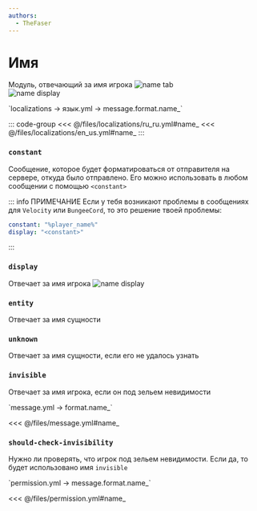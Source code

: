```yaml
---
authors:
  - TheFaser
---
```


# Имя

Модуль, отвечающий за имя игрока
![name tab](/nametab.png)  
![name display](/namedisplay.png)  

[//]: # (localization)
<!--@include: @/parts/words.md#localization--> 
<!--@include: @/parts/words.md#path--> `localizations → язык.yml → message.format.name_`

<!--@include: @/parts/words.md#default--> 

::: code-group
<<< @/files/localizations/ru_ru.yml#name_
<<< @/files/localizations/en_us.yml#name_
:::

### `constant`

Сообщение, которое будет форматироваться от отправителя на сервере, откуда было отправлено. Его можно использовать в любом сообщении с помощью `<constant>`

::: info ПРИМЕЧАНИЕ
Если у тебя возникают проблемы в сообщениях для `Velocity` или `BungeeCord`, то это решение твоей проблемы:

```yaml
constant: "%player_name%"
display: "<constant>"
```

:::


### `display`

Отвечает за имя игрока
![name display](/namedisplay.png)

### `entity`

Отвечает за имя сущности

### `unknown`

Отвечает за имя сущности, если его не удалось узнать

### `invisible`

Отвечает за имя игрока, если он под зельем невидимости

[//]: # (message.yml)
<!--@include: @/parts/words.md#setting-->
<!--@include: @/parts/words.md#path--> `message.yml → format.name_`

<!--@include: @/parts/words.md#default-->
<<< @/files/message.yml#name_

<!--@include: @/parts/enable.md-->

### `should-check-invisibility`

Нужно ли проверять, что игрок под зельем невидимости. Если да, то будет использовано имя `invisible`

[//]: # (permission.yml)
<!--@include: @/parts/words.md#permission-->
<!--@include: @/parts/words.md#path--> `permission.yml → message.format.name_`

<!--@include: @/parts/words.md#default-->
<<< @/files/permission.yml#name_

<!--@include: @/parts/permission/permissionTier3.md-->